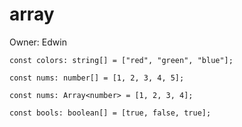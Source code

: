 # array

Owner: Edwin

```tsx
const colors: string[] = ["red", "green", "blue"];

const nums: number[] = [1, 2, 3, 4, 5];

const nums: Array<number> = [1, 2, 3, 4];

const bools: boolean[] = [true, false, true];
```